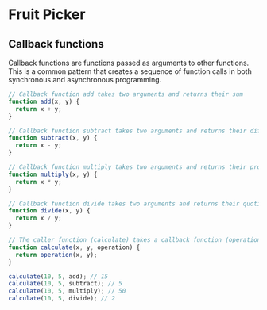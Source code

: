 # Fruit Picker

## Callback functions

Callback functions are functions passed as arguments to other functions.
This is a common pattern that creates a sequence of function calls in both synchronous and asynchronous programming.

```js
// Callback function add takes two arguments and returns their sum
function add(x, y) {
  return x + y;
}

// Callback function subtract takes two arguments and returns their difference
function subtract(x, y) {
  return x - y;
}

// Callback function multiply takes two arguments and returns their product
function multiply(x, y) {
  return x * y;
}

// Callback function divide takes two arguments and returns their quotient
function divide(x, y) {
  return x / y;
}

// The caller function (calculate) takes a callback function (operation)
function calculate(x, y, operation) {
  return operation(x, y);
}

calculate(10, 5, add); // 15
calculate(10, 5, subtract); // 5
calculate(10, 5, multiply); // 50
calculate(10, 5, divide); // 2
```
